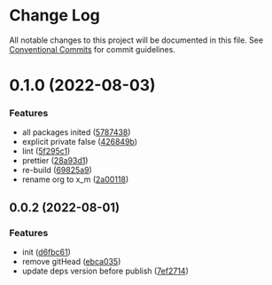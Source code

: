 # Change Log

All notable changes to this project will be documented in this file.
See [Conventional Commits](https://conventionalcommits.org) for commit guidelines.

# 0.1.0 (2022-08-03)


### Features

* all packages inited ([5787438](https://github.com/xiaomingTang/xiaoming/commit/5787438b146a0df2ba637c5802a805fe3ac6f21e))
* explicit private false ([426849b](https://github.com/xiaomingTang/xiaoming/commit/426849b8cb90121898c918ba2d793ca29a6f7f86))
* lint ([5f295c1](https://github.com/xiaomingTang/xiaoming/commit/5f295c1857a9075d8cd003198fd983c75a32525b))
* prettier ([28a93d1](https://github.com/xiaomingTang/xiaoming/commit/28a93d18b47e9336fc1981f2ee22b8f8b685ba53))
* re-build ([69825a9](https://github.com/xiaomingTang/xiaoming/commit/69825a92714c39d12877b09d0cbbbb851dcd1215))
* rename org to x_m ([2a00118](https://github.com/xiaomingTang/xiaoming/commit/2a00118c45b258f72c80383f4ff0330d1d737824))





## 0.0.2 (2022-08-01)


### Features

* init ([d6fbc61](https://github.com/xiaomingTang/xiaoming/commit/d6fbc61233ee4fcdac10e58118bd88f0004750a6))
* remove gitHead ([ebca035](https://github.com/xiaomingTang/xiaoming/commit/ebca03544110f6beac2c8539d3ae780a9eb5f5a9))
* update deps version before publish ([7ef2714](https://github.com/xiaomingTang/xiaoming/commit/7ef2714870632933f98371bcaff4e144c04edddc))
